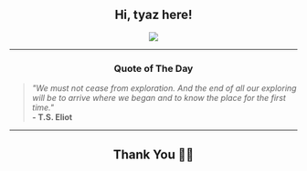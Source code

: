 <h2 align="center"> Hi, tyaz here!</h2>

<p align="center">
<a href="https://github.com/tyazx" alt="github streak"><img src="https://dvst-streak.herokuapp.com/?user=tyazx&theme=tokyonight&fire=DD472C"></a>
</p>

<hr>
<h3 align="center">Quote of The Day</h3>
<p align="center">
<blockquote>
<i>"We must not cease from exploration. And the end of all our exploring will be to arrive where we began and to know the place for the first time."</i>
<br>
<b>- T.S. Eliot</b>
</blockquote>
</p>


<hr>
<h2 align="center">Thank You 🙏🏼</h2>
